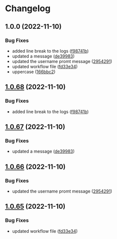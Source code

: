 # Changelog

## 1.0.0 (2022-11-10)


### Bug Fixes

* added line break to the logs ([f98741b](https://github.com/NirK8/create-cognito-user/commit/f98741b63ea6e08f05990f7c3a94c80512c5d272))
* updated a message ([de39983](https://github.com/NirK8/create-cognito-user/commit/de399832d7f015460a7e2f8d2fdb91fd2ca812eb))
* updated the username promt message ([2954291](https://github.com/NirK8/create-cognito-user/commit/295429120cade4cf27b3909580d09064d2fd9f2f))
* updated workflow file ([fd33e34](https://github.com/NirK8/create-cognito-user/commit/fd33e344f044a9086d5fc44eb78276072fce033b))
* uppercase ([166bbc2](https://github.com/NirK8/create-cognito-user/commit/166bbc2a1c7767df4fc853b4193fe15de83dc70a))

## [1.0.68](https://github.com/NirK8/create-cognito-user/compare/v1.0.67...v1.0.68) (2022-11-10)


### Bug Fixes

* added line break to the logs ([f98741b](https://github.com/NirK8/create-cognito-user/commit/f98741b63ea6e08f05990f7c3a94c80512c5d272))

## [1.0.67](https://github.com/NirK8/create-cognito-user/compare/v1.0.66...v1.0.67) (2022-11-10)


### Bug Fixes

* updated a message ([de39983](https://github.com/NirK8/create-cognito-user/commit/de399832d7f015460a7e2f8d2fdb91fd2ca812eb))

## [1.0.66](https://github.com/NirK8/create-cognito-user/compare/v1.0.65...v1.0.66) (2022-11-10)


### Bug Fixes

* updated the username promt message ([2954291](https://github.com/NirK8/create-cognito-user/commit/295429120cade4cf27b3909580d09064d2fd9f2f))

## [1.0.65](https://github.com/NirK8/create-cognito-user/compare/1.0.64...v1.0.65) (2022-11-10)


### Bug Fixes

* updated workflow file ([fd33e34](https://github.com/NirK8/create-cognito-user/commit/fd33e344f044a9086d5fc44eb78276072fce033b))
